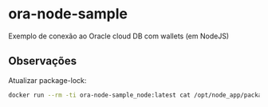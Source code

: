 # ora-node-sample
Exemplo de conexão ao Oracle cloud DB com wallets (em NodeJS)


## Observações

Atualizar package-lock:

```sh
docker run --rm -ti ora-node-sample_node:latest cat /opt/node_app/package-lock.json > package-lock.json
```

